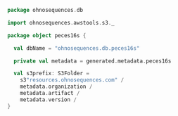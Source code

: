 
```scala
package ohnosequences.db

import ohnosequences.awstools.s3._

package object peces16s {

  val dbName = "ohnosequences.db.peces16s"

  private val metadata = generated.metadata.peces16s

  val s3prefix: S3Folder =
    s3"resources.ohnosequences.com" /
    metadata.organization /
    metadata.artifact /
    metadata.version /
}

```




[main/scala/data.scala]: data.scala.md
[main/scala/package.scala]: package.scala.md
[test/scala/clusterSequences.scala]: ../../test/scala/clusterSequences.scala.md
[test/scala/compats.scala]: ../../test/scala/compats.scala.md
[test/scala/dropInconsistentAssignments.scala]: ../../test/scala/dropInconsistentAssignments.scala.md
[test/scala/dropRedundantAssignments.scala]: ../../test/scala/dropRedundantAssignments.scala.md
[test/scala/mg7pipeline.scala]: ../../test/scala/mg7pipeline.scala.md
[test/scala/package.scala]: ../../test/scala/package.scala.md
[test/scala/pick16SCandidates.scala]: ../../test/scala/pick16SCandidates.scala.md
[test/scala/releaseData.scala]: ../../test/scala/releaseData.scala.md
[test/scala/runBundles.scala]: ../../test/scala/runBundles.scala.md